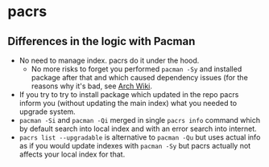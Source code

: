 # pacrs

## Differences in the logic with Pacman

- No need to manage index. pacrs do it under the hood.
  - No more risks to forget you performed `pacman -Sy` and installed package
    after that and which caused dependency issues (for the reasons why it's
    bad, see
    [Arch Wiki](https://wiki.archlinux.org/title/System_maintenance#Partial_upgrades_are_unsupported).
- If you try to try to install package which updated in the repo pacrs inform
  you (without updating the main index) what you needed to upgrade system.
- `pacman -Si` and `pacman -Qi` merged in single `pacrs info` command which by
  default search into local index and with an error search into internet.
- `pacrs list --upgradable` is alternative to `pacman -Qu` but uses actual info
  as if you would update indexes with `pacman -Sy` but pacrs actually not
  affects your local index for that.
